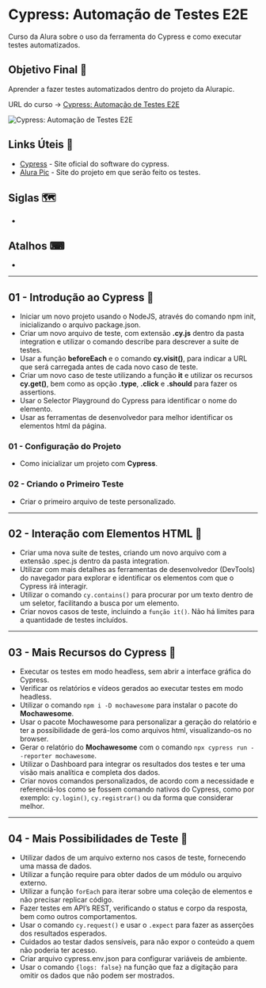 # Cypress: Automação de Testes E2E

Curso da Alura sobre o uso da ferramenta do Cypress e como executar testes automatizados.

## Objetivo Final &#x1F3AF;

Aprender a fazer testes automatizados dentro do projeto da Alurapic.

URL do curso -> [Cypress: Automação de Testes E2E](https://cursos.alura.com.br/course/cypress-automacao-testes-e2e)

![Cypress: Automação de Testes E2E](https://www.alura.com.br/assets/api/share/curso-cypress-automacao-testes-e2e.png)

## Links Úteis &#x1F517;
* [Cypress](https://www.cypress.io/) - Site oficial do software do cypress.
* [Alura Pic](alura-fotos.herokuapp.com) - Site do projeto em que serão feito os testes.

## Siglas &#x1F5FA;
*

## Atalhos &#x2328;
*

***

## 01 - Introdução ao Cypress &#x1F516;
* Iniciar um novo projeto usando o NodeJS, através do comando npm init, inicializando o arquivo package.json.
* Criar um novo arquivo de teste, com extensão **.cy.js** dentro da pasta integration e utilizar o comando describe para descrever a suite de testes.
* Usar a função **beforeEach** e o comando **cy.visit()**, para indicar a URL que será carregada antes de cada novo caso de teste.
* Criar um novo caso de teste utilizando a função **it** e utilizar os recursos **cy.get()**, bem como as opção **.type**, **.click** e **.should** para fazer os assertions.
* Usar o Selector Playground do Cypress para identificar o nome do elemento.
* Usar as ferramentas de desenvolvedor para melhor identificar os elementos html da página.

### 01 - Configuração do Projeto
* Como inicializar um projeto com **Cypress**.

### 02 - Criando o Primeiro Teste
* Criar o primeiro arquivo de teste personalizado.

***

## 02 - Interação com Elementos HTML &#x1F516;
* Criar uma nova suite de testes, criando um novo arquivo com a extensão .spec.js dentro da pasta integration.
* Utilizar com mais detalhes as ferramentas de desenvolvedor (DevTools) do navegador para explorar e identificar os elementos com que o Cypress irá interagir.
* Utilizar o comando `cy.contains()` para procurar por um texto dentro de um seletor, facilitando a busca por um elemento.
* Criar novos casos de teste, incluindo a `função it()`. Não há limites para a quantidade de testes incluídos.

***

## 03 - Mais Recursos do Cypress &#x1F516;
* Executar os testes em modo headless, sem abrir a interface gráfica do Cypress.
* Verificar os relatórios e vídeos gerados ao executar testes em modo headless.
* Utilizar o comando `npm i -D mochawesome` para instalar o pacote do **Mochawesome**.
* Usar o pacote Mochawesome para personalizar a geração do relatório e ter a possibilidade de gerá-los como arquivos html, visualizando-os no browser.
* Gerar o relatório do **Mochawesome** com o comando `npx cypress run --reporter mochawesome`.
* Utilizar o Dashboard para integrar os resultados dos testes e ter uma visão mais analítica e completa dos dados.
* Criar novos comandos personalizados, de acordo com a necessidade e referenciá-los como se fossem comando nativos do Cypress, como por exemplo: `cy.login()`, `cy.registrar()` ou da forma que considerar melhor.

***

## 04 - Mais Possibilidades de Teste &#x1F516;
* Utilizar dados de um arquivo externo nos casos de teste, fornecendo uma massa de dados.
* Utilizar a função require para obter dados de um módulo ou arquivo externo.
* Utilizar a função `forEach` para iterar sobre uma coleção de elementos e não precisar replicar código.
* Fazer testes em API’s REST, verificando o status e corpo da resposta, bem como outros comportamentos.
* Usar o comando `cy.request()` e usar o `.expect` para fazer as asserções dos resultados esperados.
* Cuidados ao testar dados sensíveis, para não expor o conteúdo a quem não poderia ter acesso.
* Criar arquivo cypress.env.json para configurar variáveis de ambiente.
* Usar o comando `{logs: false}` na função que faz a digitação para omitir os dados que não podem ser mostrados.